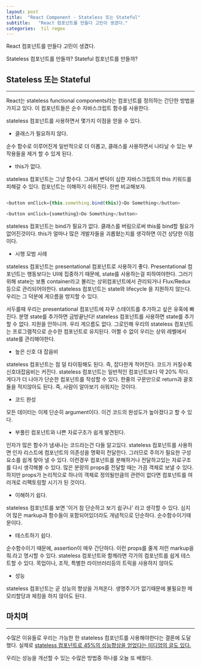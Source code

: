 ```yaml
---
layout: post
title:  "React Component - Stateless 또는 Stateful"
subtitle:   "React 컴포넌트를 만들다 고민이 생겼다."
categories:  til regex 
---
```


React 컴포넌트를 만들다 고민이 생겼다.

Stateless 컴포넌트를 만들까? Stateful 컴포넌트를 만들까?

## Stateless 또는 Stateful

---

React는 stateless functional components라는 컴포넌트를 정의하는 간단한 방법을 가지고 있다. 이 컴포넌트들은 순수 자바스크립트 함수를 사용한다.

stateless 컴포넌트를 사용하면서 몇가지 이점을 얻을 수 있다.

- 클래스가 필요하지 않다.

순수 함수로 이루어진게 일반적으로 더 이롭고, 클래스를 사용하면서 나타날 수 있는 부작용들을 제거 할 수 있게 된다.

- this가 없다.

stateless 컴포넌트는 그냥 함수다. 그래서 변덕이 심한 자바스크립트의 this 키워드를 피해갈 수 있다. 컴포넌트는 이해하기 쉬워진다. 한번 비교해보자.

```js

<button onClick={this.something.bind(this)}>Do Something</button>

<button onClick={something}>Do Something</button>

```

stateless 컴포넌트는 bind가 필요가 없다. 클래스를 버림으로써 this를 bind할 필요가 없어진것이다. this가 얼마나 많은 개발자들을 괴롭혔는지를 생각하면 이건 상당한 이점이다.

- 시행 모범 사례

stateless 컴포넌트는 presentational 컴포넌트로 사용하기 좋다. Presentational 컴포넌트는 행동보다는 UI에 집중하기 때문에, state를 사용하는걸 피하여야한다. 그러기위해 state는 보통 container라고 불리는 상위컴포넌트에서 관리되거나 Flux/Redux등으로 관리되어야한다. stateless 컴포넌트는 state와 lifecycle 을 지원하지 않는다. 우리는 그 덕분에 게으름을 방지할 수 있다.

서두를때 우리는 presentational 컴포넌트에 자꾸 스테이트를 추가하고 싶은 유혹에 빠진다. 분명 state를 추가하면 금방끝난다! stateless 컴포넌트를 사용하면 state를 추가할 수 없다. 지원을 안하니까. 우리 게으름도 없다. 그로인해 우리의 stateless 컴포넌트는 프로그램적으로 순수한 컴포넌트로 유지된다. 어쩔 수 없이 우리는 상위 레벨에서 state를 관리해야한다.

- 높은 신호 대 잡음비

stateless 컴포넌트는 점 덜 타이핑해도 된다. 즉, 잡다한게 적어진다. 코드가 커질수록 신호대잡음비는 커진다. stateless 컴포넌트는 일반적인 컴포넌트보다 약 20% 작다. 게다가 더 나아가 단순한 컴포넌트를 작성할 수 있다. 한줄의 구문만으로 return과 괄호들을 적지않아도 된다. 즉, 사람이 알아보기 쉬워지는 것이다.

- 코드 완성

모든 데이터는 이제 단순히 argument이다. 이건 코드의 완성도가 높아졌다고 할 수 있다.

- 부풀린 컴포넌트와 나쁜 자료구조가 쉽게 발견된다.

인자가 많은 함수가 냄새나는 코드라는건 다들 알고있다. stateless 컴포넌트를 사용하면 인자 리스트에 컴포넌트의 의존성을 명확히 전달한다. 그러므로 주의가 필요한 구성요소를 쉽게 찾아 낼 수 있다. 이런경우 컴포넌트를 분해하거나 전달하고있는 자료구조를 다시 생각해볼 수 있다. 많은 분량의 props를 전달할 때는 가끔 객체로 보낼 수 있다. 하지만 props가 논리적으로 하나의 객체로 정의될만큼의 관련이 없다면 컴포넌트를 여러개로 리팩토링할 시기가 된 것이다.

- 이해하기 쉽다.

stateless 컴포넌트를 보면 '이거 참 단순하고 보기 쉽구나' 라고 생각할 수 있다. 심지어 많은 markup과 함수들이 포함되어있더라도 개념적으로 단순하다. 순수함수이기때문이다.

- 테스트하기 쉽다.

순수함수이기 때문에, assertion이 매우 간단하다. 이런 props를 줄게 저런 markup을 줘.라고 명시할 수 있다. stateless 컴포넌트와 함께라면 각가의 컴포넌트를 쉽게 테스트할 수 있다. 목업이나, 조작, 특별한 라이브러리등의 트릭을 사용하지 않아도

- 성능

stateless 컴포넌트는 곧 성능의 향상을 가져온다. 생명주기가 없기때문에 불필요한 메모리할당과 체킹을 하지 않아도 된다. 

## 마치며
---

수많은 이유들로 우리는 가능한 한 stateless 컴포넌트를 사용해야한다는 결론에 도달했다. 실제로 [stateless 컴포넌트로 45%의 성능향상을 얻었다는 미디엄의 글도 있다.](https://medium.com/missive-app/45-faster-react-functional-components-now-3509a668e69f)

우리는 성능을 개선할 수 있는 수많은 방법중 하나를 오늘 또 배웠다.
